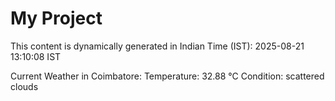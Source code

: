 # My Project

This content is dynamically generated in Indian Time (IST): 2025-08-21 13:10:08 IST


Current Weather in Coimbatore:
Temperature: 32.88 °C
Condition: scattered clouds
